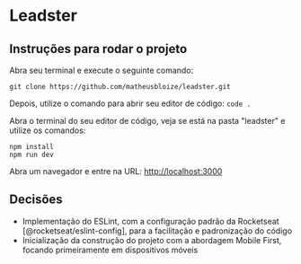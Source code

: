 # Leadster

## Instruções para rodar o projeto

Abra seu terminal e execute o seguinte comando:

```
git clone https://github.com/matheusbloize/leadster.git
```

Depois, utilize o comando para abrir seu editor de código: `code .`

Abra o terminal do seu editor de código, veja se está na pasta "leadster" e utilize os comandos:

```
npm install
npm run dev
```

Abra um navegador e entre na URL: [http://localhost:3000](http://localhost:3000)

## Decisões

- Implementação do ESLint, com a configuração padrão da Rocketseat [@rocketseat/eslint-config], para a facilitação e padronização do código
- Inicialização da construção do projeto com a abordagem Mobile First, focando primeiramente em dispositivos móveis
